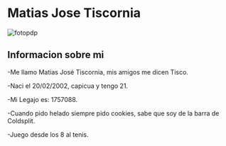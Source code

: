 # Matias Jose Tiscornia 

![fotopdp](https://user-images.githubusercontent.com/82007207/231621829-fbe9f001-7c37-46c2-93ec-6ff361e522fc.jpeg)


<h2> Informacion sobre mi </h2>
-Me llamo Matias José Tiscornia, mis amigos me dicen Tisco.   

-Naci el 20/02/2002, capicua y tengo 21.  

-Mi Legajo es: 1757088.   

-Cuando pido helado siempre pido cookies, sabe que soy de la barra de Coldsplit.  

-Juego desde los 8 al tenis.  






